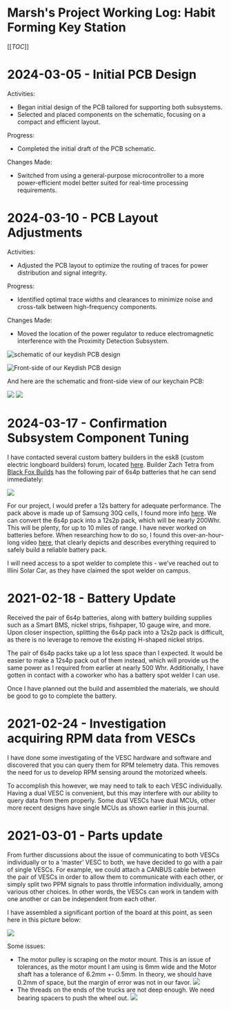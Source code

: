 # Marsh's Project Working Log: Habit Forming Key Station

[[_TOC_]]

# 2024-03-05 - Initial PCB Design

Activities:

* Began initial design of the PCB tailored for supporting both subsystems.
* Selected and placed components on the schematic, focusing on a compact and efficient layout.

Progress:

* Completed the initial draft of the PCB schematic.

Changes Made:

* Switched from using a general-purpose microcontroller to a more power-efficient model better suited for real-time processing requirements.


# 2024-03-10 - PCB Layout Adjustments

Activities:

* Adjusted the PCB layout to optimize the routing of traces for power distribution and signal integrity.

Progress:

* Identified optimal trace widths and clearances to minimize noise and cross-talk between high-frequency components.

Changes Made:

* Moved the location of the power regulator to reduce electromagnetic interference with the Proximity Detection Subsystem.

![schematic of our keydish PCB design](key_dish_pcb.png)



![Front-side of our Keydish PCB design](keydish.png)


And here are the schematic and front-side view of our keychain PCB:

![](keychain_pcb.png)
![](keychain.png)



# 2024-03-17 - Confirmation Subsystem Component Tuning

I have contacted several custom battery builders in the esk8 (custom electric longboard builders) forum, located [here](https://forum.esk8.news/).  Builder Zach Tetra from [Black Fox Builds](https://forum.esk8.news/t/black-fox-boards-east-coast-battery-building-services/37402) has the following pair of 6s4p batteries that he can send immediately:

![](blackfox_battery.png)

For our project, I would prefer a 12s battery for adequate performance. The pack above is made up of Samsung 30Q cells, I found more info [here](https://lygte-info.dk/review/batteries2012/Samsung%20INR18650-30Q%203000mAh%20(Pink)%20UK.html). We can convert the 6s4p pack into a 12s2p pack, which will be nearly 200Whr.
This will be plenty, for up to 10 miles of range. I have never worked on batteries before. When researching how to do so, I found this over-an-hour-long video [here]( https://www.youtube.com/watch?v=7QjO90LG67g), that clearly depicts and describes everything required to safely build a reliable battery pack.

I will need access to a spot welder to complete this - we’ve reached out to Illini Solar Car, as they have claimed the spot welder on campus.

# 2021-02-18 - Battery Update

Received the pair of 6s4p batteries, along with battery building supplies such as a Smart BMS, nickel strips, fishpaper, 10 gauge wire, and more. Upon closer inspection, splitting the 6s4p pack into a 12s2p pack is difficult, as there is no leverage to remove the existing H-shaped nickel strips.

The pair of 6s4p packs take up a lot less space than I expected. It would be easier to make a 12s4p pack out of them instead, which will provide us the same power as I required from earlier at nearly 500 Whr. Additionally, I have gotten in contact with a coworker who has a battery spot welder I can use.

Once I have planned out the build and assembled the materials, we should be good to go to complete the battery.

# 2021-02-24 - Investigation acquiring RPM data from VESCs

I have done some investigating of the VESC hardware and software and discovered that you can query them for RPM telemetry data. This removes the need for us to develop RPM sensing
around the motorized wheels.

To accomplish this however, we may need to talk to each VESC individually. Having a dual VESC is convenient, but this may interfere with our ability to query data from them properly. Some dual VESCs have dual MCUs, other more recent designs have single MCUs as shown earlier in this journal.

# 2021-03-01 - Parts update

From further discussions about the issue of communicating to both VESCs individually or to a ‘master’ VESC to both, we have decided to go with a pair of single VESCs. For example, we could attach a CANBUS cable between the pair of VESCs in order to allow them to communicate with each other, or simply split two PPM signals to pass throttle information individually, among various other choices. In other words, the VESCs can work in tandem with one another or can be independent from each other.

I have assembled a significant portion of the board at this point, as seen here in this picture below:

![](parts_update.png)

Some issues:

- The motor pulley is scraping on the motor mount. This is an issue of tolerances, as the
motor mount I am using is 6mm wide and the Motor shaft has a tolerance of 6.2mm +-
0.5mm. In theory, we should have 0.2mm of space, but the margin of error was not in our
favor.
  ![](motor_pulley_scraping.png)
- The threads on the ends of the trucks are not deep enough. We need bearing spacers to
push the wheel out.
  ![](bearing_spacer.png)

